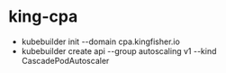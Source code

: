 # king-cpa

* kubebuilder init --domain cpa.kingfisher.io
* kubebuilder create api --group autoscaling v1 --kind CascadePodAutoscaler